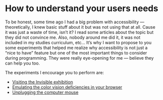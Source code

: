 # How to understand your users needs

To be honest, some time ago I had a big problem with accessibility — theoretically, I knew basic stuff about it but was not using that at all. Cause it was just a waste of time, isn’t it? I read some articles about the topic but they did not convince me. Also, nobody around me did it, it was not included in my studies curriculum, etc… It’s why I want to propose to you some experiments that helped me realize why accessibility is not just a “nice to have” feature but one of the most important things to consider during programming. They were really eye-opening for me — believe they can help you too.

The experiments I encourage you to perform are:

* [Visiting the Invisible exhibition](invisible-exhibition.md)
* [Emulating the color vision deficiencies in your browser](emulating-color-vision-deficiencies.md)
* [Unplugging the computer mouse](unplug-a-computer-mouse.md)
